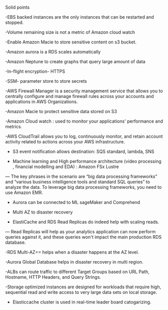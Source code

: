 Solid points

-EBS backed instances are the only instances that can be restarted and stopped.

-Volume remaining size is not a metric of Amazon cloud watch 

-Enable Amazon Macie to store sensitive content on s3 bucket.

-Amazon aurora is a RDS scales automatically

-Amazon Neptune to create graphs that query large amount of data

-In-flight encryption- HTTPS

-SSM- parameter store to store secrets

-AWS Firewall Manager is a security management service that allows you to centrally configure and manage firewall rules across your accounts and applications in AWS Organizations.

-Amazon Macie to protect sensitive data stored on S3

-Amazon Cloud watch : used to monitor your applications' performance and metrics.

-AWS CloudTrail allows you to log, continuously monitor, and retain account activity related to actions across your AWS infrastructure.

- S3 event notification allows destination: SQS standard, lambda, SNS

- Machine learning and High performance architecture (video processing , financial modelling and EDA) : Amazon FSx Lustre

 — The key phrases in the scenario are “big data processing frameworks” and “various business intelligence tools and standard SQL queries” to analyze the data. To leverage big data processing frameworks, you need to use Amazon EMR.
 
- Aurora can be connected to ML sageMaker and Comprehend

- Multi AZ to disaster recovery

- ElastiCache and RDS Read Replicas do indeed help with scaling reads.

 — Read Replicas will help as your analytics application can now perform queries against it, and these queries won't impact the main production RDS database.
  
-RDS Multi-AZ== helps when a disaster happens at the AZ level.

-Aurora Global Database helps in disaster recovery in multi region.

-ALBs can route traffic to different Target Groups based on URL Path, Hostname, HTTP Headers, and Query Strings.

-Storage optimized instances are designed for workloads that require high, sequential read and write access to very large data sets on local storage.

- Elasticcache cluster is used in real-time leader board catogarizing.
